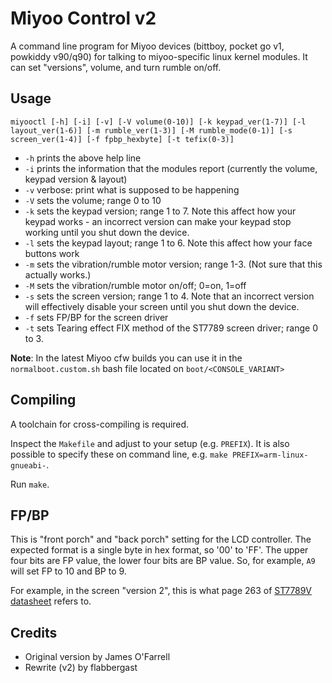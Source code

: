 # Miyoo Control v2

A command line program for Miyoo devices (bittboy, pocket go v1, powkiddy v90/q90) for talking to miyoo-specific linux kernel modules. It can set "versions", volume, and turn rumble on/off.

## Usage

`miyooctl [-h] [-i] [-v] [-V volume(0-10)] [-k keypad_ver(1-7)] [-l layout_ver(1-6)] [-m rumble_ver(1-3)] [-M rumble_mode(0-1)] [-s screen_ver(1-4)] [-f fpbp_hexbyte] [-t tefix(0-3)]`

* `-h` prints the above help line
* `-i` prints the information that the modules report (currently the volume, keypad version & layout)
* `-v` verbose: print what is supposed to be happening
* `-V` sets the volume; range 0 to 10
* `-k` sets the keypad version; range 1 to 7. Note this affect how your keypad works - an incorrect version can make your keypad stop working until you shut down the device.
* `-l` sets the keypad layout; range 1 to 6. Note this affect how your face buttons work
* `-m` sets the vibration/rumble motor version; range 1-3. (Not sure that this actually works.)
* `-M` sets the vibration/rumble motor on/off; 0=on, 1=off
* `-s` sets the screen version; range 1 to 4. Note that an incorrect version will effectively disable your screen until you shut down the device.
* `-f` sets FP/BP for the screen driver
* `-t` sets Tearing effect FIX method of the ST7789 screen driver; range 0 to 3.

**Note**: In the latest Miyoo cfw builds you can use it in the `normalboot.custom.sh` bash file located on `boot/<CONSOLE_VARIANT>`

## Compiling

A toolchain for cross-compiling is required.

Inspect the `Makefile` and adjust to your setup (e.g. `PREFIX`). It is also possible to specify these on command line, e.g. `make PREFIX=arm-linux-gnueabi-`.

Run `make`.

## FP/BP

This is "front porch" and "back porch" setting for the LCD controller. The expected format is a single byte in hex format, so '00' to 'FF'. The upper four bits are FP value, the lower four bits are BP value. So, for example, `A9` will set FP to 10 and BP to 9.

For example, in the screen "version 2", this is what page 263 of [ST7789V datasheet](http://www.lcdwiki.com/res/MSP1141/ST7789VW_datasheet.pdf) refers to.

## Credits

* Original version by James O'Farrell
* Rewrite (v2) by flabbergast

